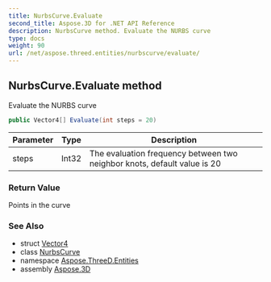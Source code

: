 ```yaml
---
title: NurbsCurve.Evaluate
second_title: Aspose.3D for .NET API Reference
description: NurbsCurve method. Evaluate the NURBS curve
type: docs
weight: 90
url: /net/aspose.threed.entities/nurbscurve/evaluate/
---
```

## NurbsCurve.Evaluate method

Evaluate the NURBS curve

```csharp
public Vector4[] Evaluate(int steps = 20)
```

| Parameter | Type | Description |
| --- | --- | --- |
| steps | Int32 | The evaluation frequency between two neighbor knots, default value is 20 |

### Return Value

Points in the curve

### See Also

* struct [Vector4](../../../aspose.threed.utilities/vector4/)
* class [NurbsCurve](../)
* namespace [Aspose.ThreeD.Entities](../../../aspose.threed.entities/)
* assembly [Aspose.3D](../../../)


